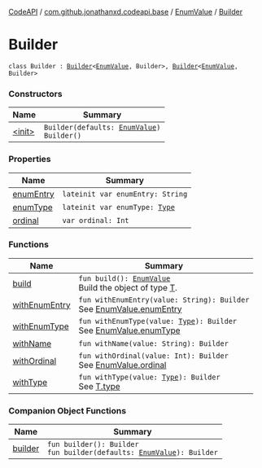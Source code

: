 [CodeAPI](../../../index.md) / [com.github.jonathanxd.codeapi.base](../../index.md) / [EnumValue](../index.md) / [Builder](.)

# Builder

`class Builder : `[`Builder`](../../-named/-builder/index.md)`<`[`EnumValue`](../index.md)`, Builder>, `[`Builder`](../../-typed/-builder/index.md)`<`[`EnumValue`](../index.md)`, Builder>`

### Constructors

| Name | Summary |
|---|---|
| [&lt;init&gt;](-init-.md) | `Builder(defaults: `[`EnumValue`](../index.md)`)`<br>`Builder()` |

### Properties

| Name | Summary |
|---|---|
| [enumEntry](enum-entry.md) | `lateinit var enumEntry: String` |
| [enumType](enum-type.md) | `lateinit var enumType: `[`Type`](http://docs.oracle.com/javase/6/docs/api/java/lang/reflect/Type.html) |
| [ordinal](ordinal.md) | `var ordinal: Int` |

### Functions

| Name | Summary |
|---|---|
| [build](build.md) | `fun build(): `[`EnumValue`](../index.md)<br>Build the object of type [T](#). |
| [withEnumEntry](with-enum-entry.md) | `fun withEnumEntry(value: String): Builder`<br>See [EnumValue.enumEntry](../enum-entry.md) |
| [withEnumType](with-enum-type.md) | `fun withEnumType(value: `[`Type`](http://docs.oracle.com/javase/6/docs/api/java/lang/reflect/Type.html)`): Builder`<br>See [EnumValue.enumType](../enum-type.md) |
| [withName](with-name.md) | `fun withName(value: String): Builder` |
| [withOrdinal](with-ordinal.md) | `fun withOrdinal(value: Int): Builder`<br>See [EnumValue.ordinal](../ordinal.md) |
| [withType](with-type.md) | `fun withType(value: `[`Type`](http://docs.oracle.com/javase/6/docs/api/java/lang/reflect/Type.html)`): Builder`<br>See [T.type](#) |

### Companion Object Functions

| Name | Summary |
|---|---|
| [builder](builder.md) | `fun builder(): Builder`<br>`fun builder(defaults: `[`EnumValue`](../index.md)`): Builder` |
